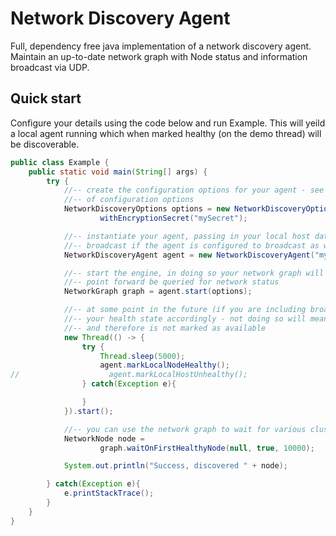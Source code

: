 # Network Discovery Agent
Full, dependency free java implementation of a network discovery agent. Maintain an up-to-date network graph with Node status and information broadcast via UDP.

## Quick start
Configure your details using the code below and run Example. This will yeild a local agent running which when 
marked healthy (on the demo thread) will be discoverable.

```java
public class Example {
    public static void main(String[] args) {
        try {
            //-- create the configuration options for your agent - see documentation for a full list
            //-- of configuration options
            NetworkDiscoveryOptions options = new NetworkDiscoveryOptions().
                    withEncryptionSecret("mySecret");

            //-- instantiate your agent, passing in your local host data that will be optionally
            //-- broadcast if the agent is configured to broadcast as well as receive
            NetworkDiscoveryAgent agent = new NetworkDiscoveryAgent("myTrafficGroup", "myResourceGroup", "myMachine1");

            //-- start the engine, in doing so your network graph will be created. The network graph can from this
            //-- point forward be queried for network status
            NetworkGraph graph = agent.start(options);

            //-- at some point in the future (if you are including broadcasting from this host) ensure you update
            //-- your health state accordingly - not doing so will mean your host remains in the SCALING_IN state
            //-- and therefore is not marked as available
            new Thread(() -> {
                try {
                    Thread.sleep(5000);
                    agent.markLocalNodeHealthy();
//                    agent.markLocalHostUnhealthy();
                } catch(Exception e){

                }
            }).start();

            //-- you can use the network graph to wait for various clusters to become active
            NetworkNode node =
                    graph.waitOnFirstHealthyNode(null, true, 10000);

            System.out.println("Success, discovered " + node);

        } catch(Exception e){
            e.printStackTrace();
        }
    }
}
```

